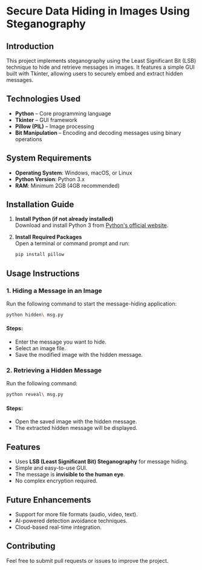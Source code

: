 
# Secure Data Hiding in Images Using Steganography

## Introduction
This project implements steganography using the Least Significant Bit (LSB) technique to hide and retrieve messages in images. It features a simple GUI built with Tkinter, allowing users to securely embed and extract hidden messages.

## Technologies Used
- **Python** – Core programming language
- **Tkinter** – GUI framework
- **Pillow (PIL)** – Image processing
- **Bit Manipulation** – Encoding and decoding messages using binary operations

## System Requirements
- **Operating System**: Windows, macOS, or Linux
- **Python Version**: Python 3.x
- **RAM**: Minimum 2GB (4GB recommended)

## Installation Guide
1. **Install Python (if not already installed)**  
   Download and install Python 3 from [Python's official website](https://www.python.org/).

2. **Install Required Packages**  
   Open a terminal or command prompt and run:
   ```sh
   pip install pillow
   ```

## Usage Instructions

### 1. Hiding a Message in an Image
Run the following command to start the message-hiding application:
```sh
python hidden\ msg.py
```
#### Steps:
- Enter the message you want to hide.
- Select an image file.
- Save the modified image with the hidden message.

### 2. Retrieving a Hidden Message
Run the following command:
```sh
python reveal\ msg.py
```
#### Steps:
- Open the saved image with the hidden message.
- The extracted hidden message will be displayed.

## Features
- Uses **LSB (Least Significant Bit) Steganography** for message hiding.
- Simple and easy-to-use GUI.
- The message is **invisible to the human eye**.
- No complex encryption required.

## Future Enhancements
- Support for more file formats (audio, video, text).
- AI-powered detection avoidance techniques.
- Cloud-based real-time integration.

## Contributing
Feel free to submit pull requests or issues to improve the project.
